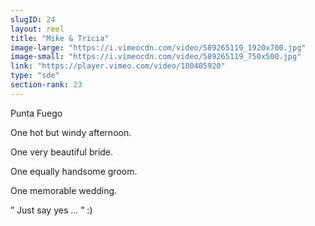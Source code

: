 ```yaml
---
slugID: 24 
layout: reel
title: "Mike & Tricia"
image-large: "https://i.vimeocdn.com/video/589265119_1920x700.jpg"
image-small: "https://i.vimeocdn.com/video/589265119_750x500.jpg"
link: "https://player.vimeo.com/video/180405920"
type: "sde"
section-rank: 23
---
```

Punta Fuego

One hot but windy afternoon.

One very beautiful bride.

One equally handsome groom.

One memorable wedding.

” Just say yes … ” :)